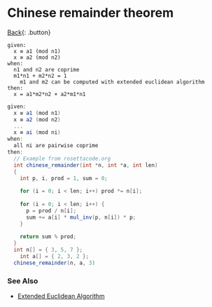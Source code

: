# Chinese remainder theorem

[Back](../math.md){: .button}

```
given:
  x ≡ a1 (mod n1)
  x ≡ a2 (mod n2)
when:
  n1 and n2 are coprime
  m1*n1 + m2*n2 = 1
    m1 and m2 can be computed with extended euclidean algorithm
then:
  x = a1*m2*n2 + a2*m1*n1
```

```groovy
given:
  x ≡ a1 (mod n1)
  x ≡ a2 (mod n2)
  ...
  x ≡ ai (mod ni)
when:
  all ni are pairwise coprime
then:
  // Example from rosettacode.org
  int chinese_remainder(int *n, int *a, int len)
  {
    int p, i, prod = 1, sum = 0;
  
    for (i = 0; i < len; i++) prod *= n[i];
  
    for (i = 0; i < len; i++) {
      p = prod / n[i];
      sum += a[i] * mul_inv(p, n[i]) * p;
    }
  
    return sum % prod;
  }
  int n[] = { 3, 5, 7 };
	int a[] = { 2, 3, 2 };
  chinese_remainder(n, a, 3)
```

### See Also

- [Extended Euclidean Algorithm](./extended-euclidean.md)
